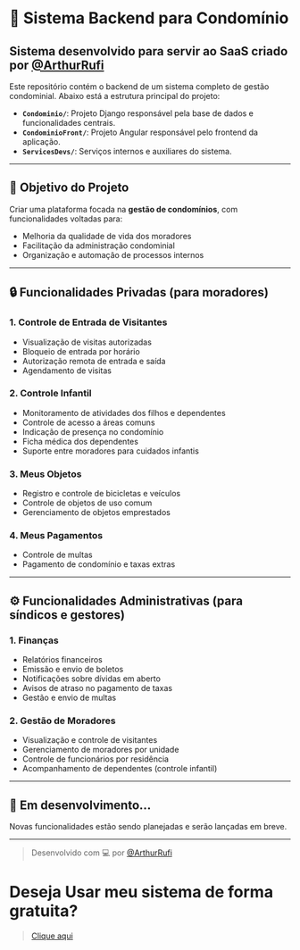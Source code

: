 # 🏢 Sistema Backend para Condomínio

## Sistema desenvolvido para servir ao SaaS criado por [@ArthurRufi](https://github.com/ArthurRufi)

Este repositório contém o backend de um sistema completo de gestão condominial. Abaixo está a estrutura principal do projeto:

- **`Condominio/`**: Projeto Django responsável pela base de dados e funcionalidades centrais.
- **`CondominioFront/`**: Projeto Angular responsável pelo frontend da aplicação.
- **`ServicesDevs/`**: Serviços internos e auxiliares do sistema.

---

## 🎯 Objetivo do Projeto

Criar uma plataforma focada na **gestão de condomínios**, com funcionalidades voltadas para:

- Melhoria da qualidade de vida dos moradores
- Facilitação da administração condominial
- Organização e automação de processos internos

---

## 🔒 Funcionalidades Privadas (para moradores)

### 1. Controle de Entrada de Visitantes
- Visualização de visitas autorizadas
- Bloqueio de entrada por horário
- Autorização remota de entrada e saída
- Agendamento de visitas

### 2. Controle Infantil
- Monitoramento de atividades dos filhos e dependentes
- Controle de acesso a áreas comuns
- Indicação de presença no condomínio
- Ficha médica dos dependentes
- Suporte entre moradores para cuidados infantis

### 3. Meus Objetos
- Registro e controle de bicicletas e veículos
- Controle de objetos de uso comum
- Gerenciamento de objetos emprestados

### 4. Meus Pagamentos
- Controle de multas
- Pagamento de condomínio e taxas extras

---

## ⚙️ Funcionalidades Administrativas (para síndicos e gestores)

### 1. Finanças
- Relatórios financeiros
- Emissão e envio de boletos
- Notificações sobre dívidas em aberto
- Avisos de atraso no pagamento de taxas
- Gestão e envio de multas

### 2. Gestão de Moradores
- Visualização e controle de visitantes
- Gerenciamento de moradores por unidade
- Controle de funcionários por residência
- Acompanhamento de dependentes (controle infantil)

---

## 📌 Em desenvolvimento...

Novas funcionalidades estão sendo planejadas e serão lançadas em breve.

---

> Desenvolvido com 💻 por [@ArthurRufi](https://github.com/ArthurRufi)

# Deseja Usar meu sistema de forma gratuita? 
> [Clique aqui](https://linktr.ee/ArthurA.Rufino)